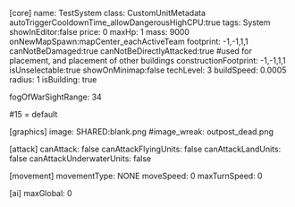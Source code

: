 [core]
name: TestSystem
class: CustomUnitMetadata
autoTriggerCooldownTime_allowDangerousHighCPU:true
tags: System
showInEditor:false
price: 0
maxHp: 1
mass: 9000
onNewMapSpawn:mapCenter_eachActiveTeam
footprint: -1,-1,1,1
canNotBeDamaged:true
canNotBeDirectlyAttacked:true
#used for placement, and placement of other buildings
constructionFootprint: -1,-1,1,1
isUnselectable:true
showOnMinimap:false
techLevel: 3
buildSpeed: 0.0005
radius: 1
isBuilding: true

fogOfWarSightRange: 34

#15 = default

[graphics]
image:        SHARED:blank.png
#image_wreak:  outpost_dead.png

[attack]
canAttack: false
canAttackFlyingUnits: false
canAttackLandUnits:   false
canAttackUnderwaterUnits: false

[movement]
movementType: NONE
moveSpeed: 0
maxTurnSpeed: 0

[ai]
maxGlobal: 0